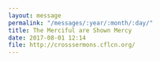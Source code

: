 ```yaml
---
layout: message
permalink: "/messages/:year/:month/:day/"
title: The Merciful are Shown Mercy
date: 2017-08-01 12:14
file: http://crosssermons.cflcn.org/
---
```

